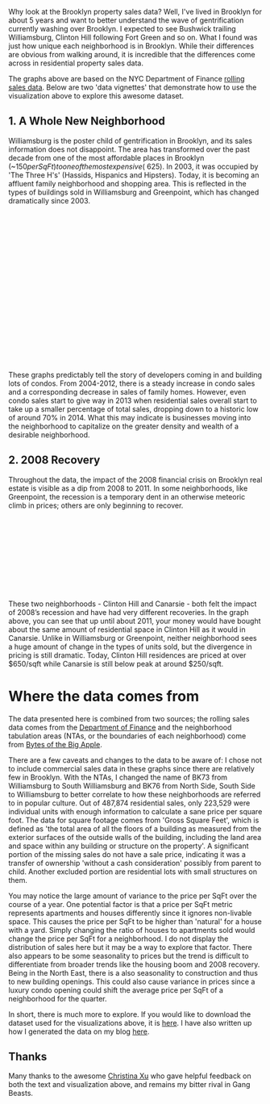 Why look at the Brooklyn property sales data? Well, I've lived in Brooklyn for about 5 years and want to better understand the wave of gentrification currently washing over Brooklyn. I expected to see Bushwick trailing Williamsburg, Clinton Hill following Fort Green and so on. What I found was just how unique each neighborhood is in Brooklyn. While their differences are obvious from walking around, it is incredible that the differences come across in residential property sales data.

The graphs above are based on the NYC Department of Finance [rolling sales data](http://www.nyc.gov/html/dof/html/property/rolling_sales_data.shtml). Below are two 'data vignettes' that demonstrate how to use the visualization above to explore this awesome dataset.

## 1. A Whole New Neighborhood

Williamsburg is the poster child of gentrification in Brooklyn, and its sales information does not disappoint. The area has transformed over the past decade from one of the most affordable places in Brooklyn (~$150 per SqFt) to one of the most expensive (~$625). In 2003, it was occupied by 'The Three H's' (Hassids, Hispanics and Hipsters). Today, it is becoming an affluent family neighborhood and shopping area. This is reflected in the types of buildings sold in Williamsburg and Greenpoint, which has changed dramatically since 2003.

<div class="svg-container">
<svg id="williamsburg-building-class" class="stacked-area-chart svg-building-class" />
<svg id="greenpoint-building-class" class="stacked-area-chart svg-building-class" />
</div>

These graphs predictably tell the story of developers coming in and building lots of condos. From 2004-2012, there is a steady increase in condo sales and a corresponding decrease in sales of family homes. However, even condo sales start to give way in 2013 when residential sales overall start to take up a smaller percentage of total sales, dropping down to a historic low of around 70% in 2014. What this may indicate is businesses moving into the neighborhood to capitalize on the greater density and wealth of a desirable neighborhood.

## 2. 2008 Recovery

Throughout the data, the impact of the 2008 financial crisis on Brooklyn real estate is visible as a dip from 2008 to 2011. In some neighborhoods, like Greenpoint, the recession is a temporary dent in an otherwise meteoric climb in prices; others are only beginning to recover.

<div class="svg-container third-width">
<svg id="clinton-price" class="svg-line-graph third-width" />
</div>

These two neighborhoods - Clinton Hill and Canarsie - both felt the impact of 2008’s recession and have had very different recoveries. In the graph above, you can see that up until about 2011, your money would have bought about the same amount of residential space in Clinton Hill as it would in Canarsie. Unlike in Williamsburg or Greenpoint, neither neighborhood sees a huge amount of change in the types of units sold, but the divergence in pricing is still dramatic. Today, Clinton Hill residences are priced at over $650/sqft while Canarsie is still below peak at around $250/sqft.

# Where the data comes from

The data presented here is combined from two sources; the rolling sales data comes from the [Department of Finance](http://www.nyc.gov/html/dof/html/property/rolling_sales_data.shtml) and the neighborhood tabulation areas (NTAs, or the boundaries of each neighborhood) come from [Bytes of the Big Apple](http://www.nyc.gov/html/dcp/html/bytes/dwn_nynta.shtml).

There are a few caveats and changes to the data to be aware of:
I chose not to include commercial sales data in these graphs since there are relatively few in Brooklyn.
With the NTAs, I changed the name of BK73 from Williamsburg to South Williamsburg and BK76 from North Side, South Side to Williamsburg to better correlate to how these neighborhoods are referred to in popular culture.
Out of 487,874 residential sales, only 223,529 were individual units with enough information to calculate a sane price per square foot.
The data for square footage comes from 'Gross Square Feet', which is defined as 'the total area of all the floors of a building as measured from the exterior surfaces of the outside walls of the building, including the land area and space within any building or structure on the property'. A significant portion of the missing sales do not have a sale price, indicating it was a transfer of ownership 'without a cash consideration' possibly from parent to child. Another excluded portion are residential lots with small structures on them.

You may notice the large amount of variance to the price per SqFt over the course of a year. One potential factor is that a price per SqFt metric represents apartments and houses differently since it ignores non-livable space. This causes the price per SqFt to be higher than 'natural' for a house with a yard. Simply changing the ratio of houses to apartments sold would change the price per SqFt for a neighborhood. I do not display the distribution of sales here but it may be a way to explore that factor. There also appears to be some seasonality to prices but the trend is difficult to differentiate from broader trends like the housing boom and 2008 recovery. Being in the North East, there is a also seasonality to construction and thus to new building openings. This could also cause variance in prices since a luxury condo opening could shift the average price per SqFt of a neighborhood for the quarter.

In short, there is much more to explore. If you would like to download the dataset used for the visualizations
above, it is [here](https://s3.amazonaws.com/vislet-production/data/brooklyn-sales.json). I have also written up how I generated the data on my blog [here](http://www.zamiang.com/posts/post/2015/01/15/apartment-sales/).

## Thanks

Many thanks to the awesome [Christina Xu](https://twitter.com/xuhulk) who gave helpful feedback on both the text and visualization above, and remains my bitter rival in Gang Beasts.
